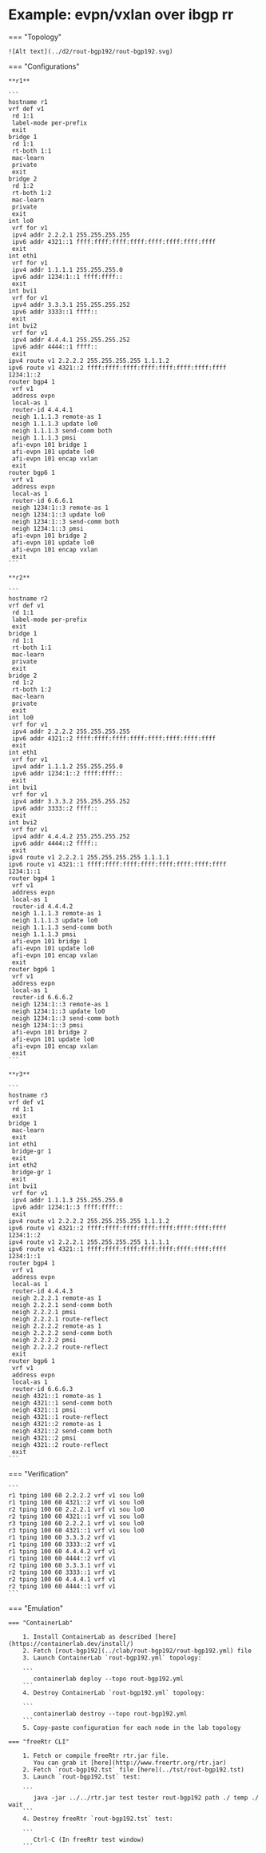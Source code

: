 # Example: evpn/vxlan over ibgp rr

=== "Topology"

    ![Alt text](../d2/rout-bgp192/rout-bgp192.svg)

=== "Configurations"

    **r1**

    ```
    hostname r1
    vrf def v1
     rd 1:1
     label-mode per-prefix
     exit
    bridge 1
     rd 1:1
     rt-both 1:1
     mac-learn
     private
     exit
    bridge 2
     rd 1:2
     rt-both 1:2
     mac-learn
     private
     exit
    int lo0
     vrf for v1
     ipv4 addr 2.2.2.1 255.255.255.255
     ipv6 addr 4321::1 ffff:ffff:ffff:ffff:ffff:ffff:ffff:ffff
     exit
    int eth1
     vrf for v1
     ipv4 addr 1.1.1.1 255.255.255.0
     ipv6 addr 1234:1::1 ffff:ffff::
     exit
    int bvi1
     vrf for v1
     ipv4 addr 3.3.3.1 255.255.255.252
     ipv6 addr 3333::1 ffff::
     exit
    int bvi2
     vrf for v1
     ipv4 addr 4.4.4.1 255.255.255.252
     ipv6 addr 4444::1 ffff::
     exit
    ipv4 route v1 2.2.2.2 255.255.255.255 1.1.1.2
    ipv6 route v1 4321::2 ffff:ffff:ffff:ffff:ffff:ffff:ffff:ffff 1234:1::2
    router bgp4 1
     vrf v1
     address evpn
     local-as 1
     router-id 4.4.4.1
     neigh 1.1.1.3 remote-as 1
     neigh 1.1.1.3 update lo0
     neigh 1.1.1.3 send-comm both
     neigh 1.1.1.3 pmsi
     afi-evpn 101 bridge 1
     afi-evpn 101 update lo0
     afi-evpn 101 encap vxlan
     exit
    router bgp6 1
     vrf v1
     address evpn
     local-as 1
     router-id 6.6.6.1
     neigh 1234:1::3 remote-as 1
     neigh 1234:1::3 update lo0
     neigh 1234:1::3 send-comm both
     neigh 1234:1::3 pmsi
     afi-evpn 101 bridge 2
     afi-evpn 101 update lo0
     afi-evpn 101 encap vxlan
     exit
    ```

    **r2**

    ```
    hostname r2
    vrf def v1
     rd 1:1
     label-mode per-prefix
     exit
    bridge 1
     rd 1:1
     rt-both 1:1
     mac-learn
     private
     exit
    bridge 2
     rd 1:2
     rt-both 1:2
     mac-learn
     private
     exit
    int lo0
     vrf for v1
     ipv4 addr 2.2.2.2 255.255.255.255
     ipv6 addr 4321::2 ffff:ffff:ffff:ffff:ffff:ffff:ffff:ffff
     exit
    int eth1
     vrf for v1
     ipv4 addr 1.1.1.2 255.255.255.0
     ipv6 addr 1234:1::2 ffff:ffff::
     exit
    int bvi1
     vrf for v1
     ipv4 addr 3.3.3.2 255.255.255.252
     ipv6 addr 3333::2 ffff::
     exit
    int bvi2
     vrf for v1
     ipv4 addr 4.4.4.2 255.255.255.252
     ipv6 addr 4444::2 ffff::
     exit
    ipv4 route v1 2.2.2.1 255.255.255.255 1.1.1.1
    ipv6 route v1 4321::1 ffff:ffff:ffff:ffff:ffff:ffff:ffff:ffff 1234:1::1
    router bgp4 1
     vrf v1
     address evpn
     local-as 1
     router-id 4.4.4.2
     neigh 1.1.1.3 remote-as 1
     neigh 1.1.1.3 update lo0
     neigh 1.1.1.3 send-comm both
     neigh 1.1.1.3 pmsi
     afi-evpn 101 bridge 1
     afi-evpn 101 update lo0
     afi-evpn 101 encap vxlan
     exit
    router bgp6 1
     vrf v1
     address evpn
     local-as 1
     router-id 6.6.6.2
     neigh 1234:1::3 remote-as 1
     neigh 1234:1::3 update lo0
     neigh 1234:1::3 send-comm both
     neigh 1234:1::3 pmsi
     afi-evpn 101 bridge 2
     afi-evpn 101 update lo0
     afi-evpn 101 encap vxlan
     exit
    ```

    **r3**

    ```
    hostname r3
    vrf def v1
     rd 1:1
     exit
    bridge 1
     mac-learn
     exit
    int eth1
     bridge-gr 1
     exit
    int eth2
     bridge-gr 1
     exit
    int bvi1
     vrf for v1
     ipv4 addr 1.1.1.3 255.255.255.0
     ipv6 addr 1234:1::3 ffff:ffff::
     exit
    ipv4 route v1 2.2.2.2 255.255.255.255 1.1.1.2
    ipv6 route v1 4321::2 ffff:ffff:ffff:ffff:ffff:ffff:ffff:ffff 1234:1::2
    ipv4 route v1 2.2.2.1 255.255.255.255 1.1.1.1
    ipv6 route v1 4321::1 ffff:ffff:ffff:ffff:ffff:ffff:ffff:ffff 1234:1::1
    router bgp4 1
     vrf v1
     address evpn
     local-as 1
     router-id 4.4.4.3
     neigh 2.2.2.1 remote-as 1
     neigh 2.2.2.1 send-comm both
     neigh 2.2.2.1 pmsi
     neigh 2.2.2.1 route-reflect
     neigh 2.2.2.2 remote-as 1
     neigh 2.2.2.2 send-comm both
     neigh 2.2.2.2 pmsi
     neigh 2.2.2.2 route-reflect
     exit
    router bgp6 1
     vrf v1
     address evpn
     local-as 1
     router-id 6.6.6.3
     neigh 4321::1 remote-as 1
     neigh 4321::1 send-comm both
     neigh 4321::1 pmsi
     neigh 4321::1 route-reflect
     neigh 4321::2 remote-as 1
     neigh 4321::2 send-comm both
     neigh 4321::2 pmsi
     neigh 4321::2 route-reflect
     exit
    ```

=== "Verification"

    ```
    r1 tping 100 60 2.2.2.2 vrf v1 sou lo0
    r1 tping 100 60 4321::2 vrf v1 sou lo0
    r2 tping 100 60 2.2.2.1 vrf v1 sou lo0
    r2 tping 100 60 4321::1 vrf v1 sou lo0
    r3 tping 100 60 2.2.2.1 vrf v1 sou lo0
    r3 tping 100 60 4321::1 vrf v1 sou lo0
    r1 tping 100 60 3.3.3.2 vrf v1
    r1 tping 100 60 3333::2 vrf v1
    r1 tping 100 60 4.4.4.2 vrf v1
    r1 tping 100 60 4444::2 vrf v1
    r2 tping 100 60 3.3.3.1 vrf v1
    r2 tping 100 60 3333::1 vrf v1
    r2 tping 100 60 4.4.4.1 vrf v1
    r2 tping 100 60 4444::1 vrf v1
    ```

=== "Emulation"

    === "ContainerLab"

        1. Install ContainerLab as described [here](https://containerlab.dev/install/)  
        2. Fetch [rout-bgp192](../clab/rout-bgp192/rout-bgp192.yml) file  
        3. Launch ContainerLab `rout-bgp192.yml` topology:  

        ```
           containerlab deploy --topo rout-bgp192.yml  
        ```
        4. Destroy ContainerLab `rout-bgp192.yml` topology:  

        ```
           containerlab destroy --topo rout-bgp192.yml  
        ```
        5. Copy-paste configuration for each node in the lab topology

    === "freeRtr CLI"

        1. Fetch or compile freeRtr rtr.jar file.  
           You can grab it [here](http://www.freertr.org/rtr.jar)  
        2. Fetch `rout-bgp192.tst` file [here](../tst/rout-bgp192.tst)  
        3. Launch `rout-bgp192.tst` test:  

        ```
           java -jar ../../rtr.jar test tester rout-bgp192 path ./ temp ./ wait
        ```
        4. Destroy freeRtr `rout-bgp192.tst` test:  

        ```
           Ctrl-C (In freeRtr test window)
        ```

